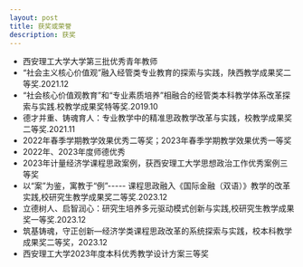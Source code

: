 ```yaml
---
layout: post
title: 获奖或荣誉
description: 获奖
---
```

* 西安理工大学大学第三批优秀青年教师
* “社会主义核心价值观”融入经管类专业教育的探索与实践，陕西教学成果奖二等奖.2021.12
* “社会核心价值观教育”和“专业素质培养”相融合的经管类本科教学体系改革探索与实践.校教学成果奖特等奖.2019.10
* 德才并重、铸魂育人：专业教学中的精准思政教学改革与实践，校教学成果奖二等奖.2021.11
* 2022年春季学期教学效果优秀二等奖；2023年春季学期教学效果优秀一等奖
* 2022年、2023年度师德优秀
* 2023年计量经济学课程思政案例，获西安理工大学思想政治工作优秀案例三等奖
* 以“案”为鉴，寓教于“例”----- 课程思政融入《国际金融（双语）》教学的改革实践,校研究生教学成果奖二等奖.2023.12
* 立德树人、启智润心：研究生培养多元驱动模式创新与实践,校研究生教学成果奖一等奖.2023.12
* 筑基铸魂，守正创新—经济学类课程思政改革的系统探索与实践，校本科教学成果奖二等奖，2023.12
* 西安理工大学2023年度本科优秀教学设计方案三等奖


